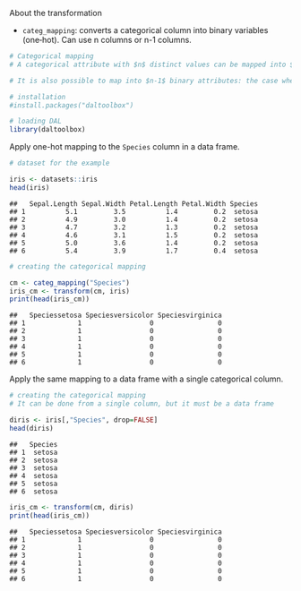 About the transformation
- `categ_mapping`: converts a categorical column into binary variables (one‑hot). Can use n columns or n-1 columns.


``` r
# Categorical mapping
# A categorical attribute with $n$ distinct values can be mapped into $n$ binary (one‑hot) attributes.

# It is also possible to map into $n-1$ binary attributes: the case where all binary attributes are zero represents the last categorical value (not explicit in columns).

# installation 
#install.packages("daltoolbox")

# loading DAL
library(daltoolbox)
```

Apply one-hot mapping to the `Species` column in a data frame.

``` r
# dataset for the example 

iris <- datasets::iris
head(iris)
```

```
##   Sepal.Length Sepal.Width Petal.Length Petal.Width Species
## 1          5.1         3.5          1.4         0.2  setosa
## 2          4.9         3.0          1.4         0.2  setosa
## 3          4.7         3.2          1.3         0.2  setosa
## 4          4.6         3.1          1.5         0.2  setosa
## 5          5.0         3.6          1.4         0.2  setosa
## 6          5.4         3.9          1.7         0.4  setosa
```


``` r
# creating the categorical mapping

cm <- categ_mapping("Species")
iris_cm <- transform(cm, iris)
print(head(iris_cm))
```

```
##   Speciessetosa Speciesversicolor Speciesvirginica
## 1             1                 0                0
## 2             1                 0                0
## 3             1                 0                0
## 4             1                 0                0
## 5             1                 0                0
## 6             1                 0                0
```

Apply the same mapping to a data frame with a single categorical column.

``` r
# creating the categorical mapping
# It can be done from a single column, but it must be a data frame

diris <- iris[,"Species", drop=FALSE]
head(diris)
```

```
##   Species
## 1  setosa
## 2  setosa
## 3  setosa
## 4  setosa
## 5  setosa
## 6  setosa
```


``` r
iris_cm <- transform(cm, diris)
print(head(iris_cm))
```

```
##   Speciessetosa Speciesversicolor Speciesvirginica
## 1             1                 0                0
## 2             1                 0                0
## 3             1                 0                0
## 4             1                 0                0
## 5             1                 0                0
## 6             1                 0                0
```
